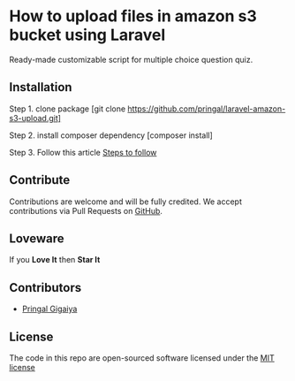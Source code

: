 # How to upload files in amazon s3 bucket using Laravel

 Ready-made customizable script for multiple choice question quiz.

**Installation**
-

Step 1. clone package [git clone https://github.com/pringal/laravel-amazon-s3-upload.git]

Step 2. install composer dependency [composer install]

Step 3. Follow this article <a href="https://codescompanion.com/how-to-upload-files-in-amazon-s3-bucket-using-laravel/">Steps to follow</a>


**Contribute**
-

Contributions are welcome and will be fully credited. We accept contributions via Pull Requests on [GitHub](https://github.com/pringal/laravel-amazon-s3-upload.git).

**Loveware**
-

If you **Love It** then **Star It**

**Contributors**
-

* [Pringal Gigaiya](https://github.com/pringal)

**License**
-

The code in this repo are open-sourced software licensed under the [MIT license](http://opensource.org/licenses/MIT)

